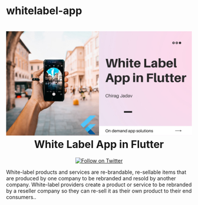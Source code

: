 # whitelabel-app

<h1 align="center">
  <img src="screenshort/1.jpg"/><br/>
  White Label App in Flutter
</h1>


<p align="center">
  <a href="https://twitter.com/hello_chirag"><img src="https://img.shields.io/twitter/follow/reactnativenav.svg?style=flat-square&colorA=1da1f2&colorB=&label=Follow%20us%20on%20Twitter" alt="Follow on Twitter"></a>
</p>

White-label products and services are re-brandable, re-sellable items that are produced by one company to be rebranded and resold by another company. 
White-label providers create a product or service to be rebranded by a reseller company so they can re-sell it as their own product to their end consumers..



